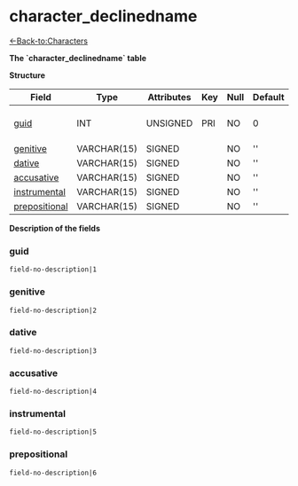 # character\_declinedname

[<-Back-to:Characters](database-characters.md)

**The \`character\_declinedname\` table**

**Structure**

| Field              | Type        | Attributes | Key | Null | Default | Extra | Comment                  |
|--------------------|-------------|------------|-----|------|---------|-------|--------------------------|
| [guid][1]          | INT         | UNSIGNED   | PRI | NO   | 0       |       | Global Unique Identifier |
| [genitive][2]      | VARCHAR(15) | SIGNED     |     | NO   | ''      |       |                          |
| [dative][3]        | VARCHAR(15) | SIGNED     |     | NO   | ''      |       |                          |
| [accusative][4]    | VARCHAR(15) | SIGNED     |     | NO   | ''      |       |                          |
| [instrumental][5]  | VARCHAR(15) | SIGNED     |     | NO   | ''      |       |                          |
| [prepositional][6] | VARCHAR(15) | SIGNED     |     | NO   | ''      |       |                          |

[1]: #guid
[2]: #genitive
[3]: #dative
[4]: #accusative
[5]: #instrumental
[6]: #prepositional

**Description of the fields**

### guid

`field-no-description|1`

### genitive

`field-no-description|2`

### dative

`field-no-description|3`

### accusative

`field-no-description|4`

### instrumental

`field-no-description|5`

### prepositional

`field-no-description|6`
